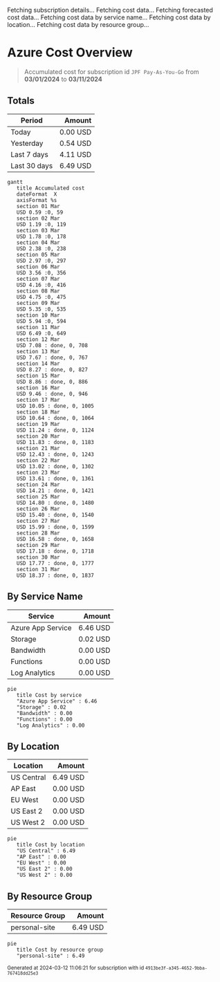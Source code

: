 Fetching subscription details...
Fetching cost data...
Fetching forecasted cost data...
Fetching cost data by service name...
Fetching cost data by location...
Fetching cost data by resource group...
# Azure Cost Overview

> Accumulated cost for subscription id `JPF Pay-As-You-Go` from **03/01/2024** to **03/11/2024**

## Totals

|Period|Amount|
|---|---:|
|Today|0.00 USD|
|Yesterday|0.54 USD|
|Last 7 days|4.11 USD|
|Last 30 days|6.49 USD|

```mermaid
gantt
   title Accumulated cost
   dateFormat  X
   axisFormat %s
   section 01 Mar
   USD 0.59 :0, 59
   section 02 Mar
   USD 1.19 :0, 119
   section 03 Mar
   USD 1.78 :0, 178
   section 04 Mar
   USD 2.38 :0, 238
   section 05 Mar
   USD 2.97 :0, 297
   section 06 Mar
   USD 3.56 :0, 356
   section 07 Mar
   USD 4.16 :0, 416
   section 08 Mar
   USD 4.75 :0, 475
   section 09 Mar
   USD 5.35 :0, 535
   section 10 Mar
   USD 5.94 :0, 594
   section 11 Mar
   USD 6.49 :0, 649
   section 12 Mar
   USD 7.08 : done, 0, 708
   section 13 Mar
   USD 7.67 : done, 0, 767
   section 14 Mar
   USD 8.27 : done, 0, 827
   section 15 Mar
   USD 8.86 : done, 0, 886
   section 16 Mar
   USD 9.46 : done, 0, 946
   section 17 Mar
   USD 10.05 : done, 0, 1005
   section 18 Mar
   USD 10.64 : done, 0, 1064
   section 19 Mar
   USD 11.24 : done, 0, 1124
   section 20 Mar
   USD 11.83 : done, 0, 1183
   section 21 Mar
   USD 12.43 : done, 0, 1243
   section 22 Mar
   USD 13.02 : done, 0, 1302
   section 23 Mar
   USD 13.61 : done, 0, 1361
   section 24 Mar
   USD 14.21 : done, 0, 1421
   section 25 Mar
   USD 14.80 : done, 0, 1480
   section 26 Mar
   USD 15.40 : done, 0, 1540
   section 27 Mar
   USD 15.99 : done, 0, 1599
   section 28 Mar
   USD 16.58 : done, 0, 1658
   section 29 Mar
   USD 17.18 : done, 0, 1718
   section 30 Mar
   USD 17.77 : done, 0, 1777
   section 31 Mar
   USD 18.37 : done, 0, 1837
```

## By Service Name

|Service|Amount|
|---|---:|
|Azure App Service|6.46 USD|
|Storage|0.02 USD|
|Bandwidth|0.00 USD|
|Functions|0.00 USD|
|Log Analytics|0.00 USD|

```mermaid
pie
   title Cost by service
   "Azure App Service" : 6.46
   "Storage" : 0.02
   "Bandwidth" : 0.00
   "Functions" : 0.00
   "Log Analytics" : 0.00
```

## By Location

|Location|Amount|
|---|---:|
|US Central|6.49 USD|
|AP East|0.00 USD|
|EU West|0.00 USD|
|US East 2|0.00 USD|
|US West 2|0.00 USD|

```mermaid
pie
   title Cost by location
   "US Central" : 6.49
   "AP East" : 0.00
   "EU West" : 0.00
   "US East 2" : 0.00
   "US West 2" : 0.00
```

## By Resource Group

|Resource Group|Amount|
|---|---:|
|personal-site|6.49 USD|

```mermaid
pie
   title Cost by resource group
   "personal-site" : 6.49
```

<sup>Generated at 2024-03-12 11:06:21 for subscription with id `4913be3f-a345-4652-9bba-767418dd25e3`</sup>
